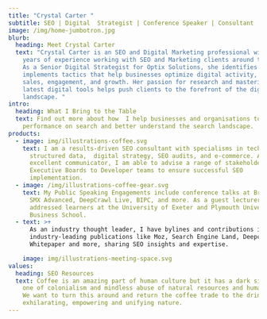 ```yaml
---
title: "Crystal Carter "
subtitle: SEO | Digital  Strategist | Conference Speaker | Consultant
image: /img/home-jumbotron.jpg
blurb:
  heading: Meet Crystal Carter
  text: "Crystal Carter is an SEO and Digital Marketing professional with over 10
    years of experience working with SEO and Marketing clients around the world.
    As a Senior Digital Strategist for Optix Solutions, she identifies and
    implements tactics that help businesses optimize digital activity, drive
    sales, engagement, and growth. Her passion for research and mastering the
    latest digital tools helps push clients to the forefront of the digital
    landscape. "
intro:
  heading: What I Bring to the Table
  text: Find out more about how  I help businesses and organisations to improve
    performance on search and better understand the search landscape.
products:
  - image: img/illustrations-coffee.svg
    text: I am a results-driven SEO consultant with specialisms in technical SEO,
      structured data,  digital strategy, SEO audits, and e-commerce. An
      excellent communicator, I am able to advise a range of stakeholders from
      Executive Boards to Developer teams to ensure successful SEO
      implementation.
  - image: /img/illustrations-coffee-gear.svg
    text: My Public Speaking Engagements include conference talks at BrightonSEO,
      SMX Advanced, DeepCrawl Live, BIPC, and more. As a guest lecturer, I have
      addressed learners at the University of Exeter and Plymouth University
      Business School.
  - text: >+
      As an industry thought leader, I have bylines and contributions in
      industry-leading publications like Moz, Search Engine Land, Deepcrawl
      Whitepaper and more, sharing SEO insights and expertise.

    image: img/illustrations-meeting-space.svg
values:
  heading: SEO Resources
  text: Coffee is an amazing part of human culture but it has a dark side too –
    one of colonialism and mindless abuse of natural resources and human lives.
    We want to turn this around and return the coffee trade to the drink’s
    exhilarating, empowering and unifying nature.
---
```

